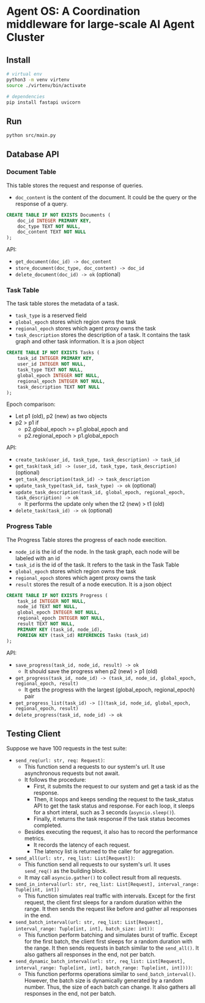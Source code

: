 # Agent OS: A Coordination middleware for large-scale AI Agent Cluster

## Install
```bash
# virtual env
python3 -m venv virtenv
source ./virtenv/bin/activate

# dependencies
pip install fastapi uvicorn
```

## Run
```bash
python src/main.py
```

## Database API

### Document Table

This table stores the request and response of queries.

- `doc_content` is the content of the document. It could be the query or the response of a query.

```sql
CREATE TABLE IF NOT EXISTS Documents (
	doc_id INTEGER PRIMARY KEY,
    doc_type TEXT NOT NULL,
    doc_content TEXT NOT NULL
);
```

API:
- `get_document(doc_id) -> doc_content`
- `store_document(doc_type, doc_content) -> doc_id`
- `delete_document(doc_id) -> ok` (optional)

### Task Table

The task table stores the metadata of a task.

- `task_type` is a reserved field
- `global_epoch` stores which region owns the task
- `regional_epoch` stores which agent proxy owns the task
- `task_description` stores the description of a task. It contains the task graph and other task information. It is a json object

```sql
CREATE TABLE IF NOT EXISTS Tasks (
	task_id INTEGER PRIMARY KEY,
    user_id INTEGER NOT NULL,
    task_type TEXT NOT NULL,
    global_epoch INTEGER NOT NULL,
    regional_epoch INTEGER NOT NULL,
    task_description TEXT NOT NULL
);
```

Epoch comparison:
- Let p1 (old), p2 (new) as two objects
- p2 > p1 if
    - p2.global_epoch >= p1.global_epoch and
    - p2.regional_epoch > p1.global_epoch

API:
- `create_task(user_id, task_type, task_description) -> task_id`
- `get_task(task_id) -> (user_id, task_type, task_description)` (optional)
- `get_task_description(task_id) -> task_description`
- `update_task_type(task_id, task_type) -> ok` (optional)
- `update_task_description(task_id, global_epoch, regional_epoch, task_description) -> ok`
    - It performs the update only when the t2 (new) > t1 (old)
- `delete_task(task_id) -> ok` (optional)

### Progress Table

The Progress Table stores the progress of each node execition.

- `node_id` is the id of the node. In the task graph, each node will be labeled with an id
- `task_id` is the id of the task. It refers to the task in the Task Table
- `global_epoch` stores which region owns the task
- `regional_epoch` stores which agent proxy owns the task
- `result` stores the result of a node execution. It is a json object

```sql
CREATE TABLE IF NOT EXISTS Progress (
    task_id INTEGER NOT NULL,
	node_id TEXT NOT NULL,
    global_epoch INTEGER NOT NULL,
    regional_epoch INTEGER NOT NULL,
    result TEXT NOT NULL,
    PRIMARY KEY (task_id, node_id),
    FOREIGN KEY (task_id) REFERENCES Tasks (task_id)
);
```

API:
- `save_progress(task_id, node_id, result) -> ok`
    - It should save the progress when p2 (new) > p1 (old)
- `get_progress(task_id, node_id) -> (task_id, node_id, global_epoch, regional_epoch, result)`
    - It gets the progress with the largest (global_epoch, regional_epoch) pair
- `get_progress_list(task_id) -> [](task_id, node_id, global_epoch, regional_epoch, result)`
- `delete_progress(task_id, node_id) -> ok`

## Testing Client

Suppose we have 100 requests in the test suite:
- `send_req(url: str, req: Request)`:
    - This function send a requests to our system's url. It use asynchronous requests but not await. 
    - It follows the procedure:
        - First, it submits the request to our system and get a task id as the response.
        - Then, it loops and keeps sending the request to the task_status API to get the task status and response. For each loop, it sleeps for a short interal, such as 3 seconds (`asyncio.sleep()`).
        - Finally, it returns the task response if the task status becomes completed.
    - Besides executing the request, it also has to record the performance metrics.
        - It records the latency of each request.
        - The latency list is returned to the caller for aggregation.
- `send_all(url: str, req_list: List[Request])`:
    - This function send all requests to our system's url. It uses `send_req()` as the building block.
    - It may call `asyncio.gather()` to collect result from all requests.
- `send_in_interval(url: str, req_list: List[Request], interval_range: Tuple[int, int])`
    - This function simulates real traffic with intervals. Except for the first request, the client first sleeps for a random duration within the range. It then sends the request like before and gather all responses in the end.
- `send_batch_interval(url: str, req_list: List[Request], interval_range: Tuple[int, int], batch_size: int))`:
    - This function perform batching and simulates burst of traffic. Except for the first batch, the client first sleeps for a random duration with the range. It then sends requests in batch similar to the `send_all()`. It also gathers all responses in the end, not per batch.
- `send_dynamic_batch_interval(url: str, req_list: List[Request], interval_range: Tuple[int, int], batch_range: Tuple[int, int])))`:
    - This function performs operations similar to `send_batch_interval()`. However, the batch size is dynamically generated by a random number. Thus, the size of each batch can change. It also gathers all responses in the end, not per batch.